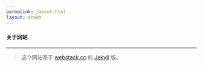 ```yaml
---
permalink: /about.html
layout: about
---
```


#### 关于网站

--- 

> 这个网站基于 [webstack.cc](https://github.com/WebStackPage/WebStackPage.github.io) 的 [Jekyll](https://jekyllrb.com/) 版。
